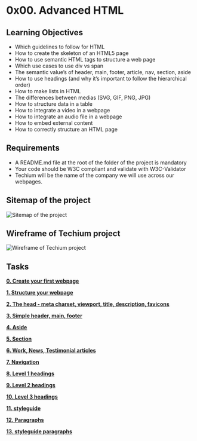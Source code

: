 # 0x00. Advanced HTML

## Learning Objectives
- Which guidelines to follow for HTML
- How to create the skeleton of an HTML5 page
- How to use semantic HTML tags to structure a web page
- Which use cases to use div vs span
- The semantic value’s of header, main, footer, article, nav, section, aside
- How to use headings (and why it’s important to follow the hierarchical order)
- How to make lists in HTML
- The differences between medias (SVG, GIF, PNG, JPG)
- How to structure data in a table
- How to integrate a video in a webpage
- How to integrate an audio file in a webpage
- How to embed external content
- How to correctly structure an HTML page

## Requirements
- A README.md file at the root of the folder of the project is mandatory
- Your code should be W3C compliant and validate with W3C-Validator
- Techium will be the name of the company we will use across our webpages.

## Sitemap of the project
![Sitemap of the project](https://holbertonintranet.s3.amazonaws.com/uploads/medias/2020/4/4dec2ba9d84a0a55355b1c1e2de4c57854a2d35a.png?X-Amz-Algorithm=AWS4-HMAC-SHA256&X-Amz-Credential=AKIARDDGGGOU5BHMTQX4%2F20211129%2Fus-east-1%2Fs3%2Faws4_request&X-Amz-Date=20211129T172751Z&X-Amz-Expires=86400&X-Amz-SignedHeaders=host&X-Amz-Signature=65c6edf51ef78cae0ceda7519d7899447aedee6c2b3ad0128e8d0e3d266ed6b9)

## Wireframe of Techium project
![Wireframe of Techium project](https://holbertonintranet.s3.amazonaws.com/uploads/medias/2020/4/3e4f9e2b3cb73d1768229e086f5da35337be5c6c.png?X-Amz-Algorithm=AWS4-HMAC-SHA256&X-Amz-Credential=AKIARDDGGGOU5BHMTQX4%2F20211129%2Fus-east-1%2Fs3%2Faws4_request&X-Amz-Date=20211129T172751Z&X-Amz-Expires=86400&X-Amz-SignedHeaders=host&X-Amz-Signature=43894a838c4052039949748d03cc4f283a2da5399fe529051757a26bfacda1a9)

## Tasks
[**0. Create your first webpage**](https://github.com/dianaparr/holbertonschool-web_front_end/blob/main/0x00-html_advanced/0-index.html)

[**1. Structure your webpage**](https://github.com/dianaparr/holbertonschool-web_front_end/blob/main/0x00-html_advanced/1-index.html)

[**2. The head - meta charset, viewport, title, description, favicons**](https://github.com/dianaparr/holbertonschool-web_front_end/blob/main/0x00-html_advanced/2-index.html)

[**3. Simple header, main, footer**](https://github.com/dianaparr/holbertonschool-web_front_end/blob/main/0x00-html_advanced/3-index.html)

[**4. Aside**](https://github.com/dianaparr/holbertonschool-web_front_end/blob/main/0x00-html_advanced/article.html)

[**5. Section**](https://github.com/dianaparr/holbertonschool-web_front_end/blob/main/0x00-html_advanced/5-index.html)

[**6. Work, News, Testimonial articles**](https://github.com/dianaparr/holbertonschool-web_front_end/blob/main/0x00-html_advanced/6-index.html)

[**7. Navigation**](https://github.com/dianaparr/holbertonschool-web_front_end/blob/main/0x00-html_advanced/7-index.html)

[**8. Level 1 headings**](https://github.com/dianaparr/holbertonschool-web_front_end/blob/main/0x00-html_advanced/8-index.html)

[**9. Level 2 headings**](https://github.com/dianaparr/holbertonschool-web_front_end/blob/main/0x00-html_advanced/9-index.html)

[**10. Level 3 headings**](https://github.com/dianaparr/holbertonschool-web_front_end/blob/main/0x00-html_advanced/0-index.html)

[**11. styleguide**](https://github.com/dianaparr/holbertonschool-web_front_end/blob/main/0x00-html_advanced/11-styleguide.html)

[**12. Paragraphs**](https://github.com/dianaparr/holbertonschool-web_front_end/blob/main/0x00-html_advanced/12-index.html)

[**13. styleguide paragraphs**](https://github.com/dianaparr/holbertonschool-web_front_end/blob/main/0x00-html_advanced/13-styleguide.html)

<!-- [**0. Create your first webpage**](https://github.com/dianaparr/holbertonschool-web_front_end/blob/main/0x00-html_advanced/0-index.html)
[**0. Create your first webpage**](https://github.com/dianaparr/holbertonschool-web_front_end/blob/main/0x00-html_advanced/0-index.html)
[**0. Create your first webpage**](https://github.com/dianaparr/holbertonschool-web_front_end/blob/main/0x00-html_advanced/0-index.html)
[**0. Create your first webpage**](https://github.com/dianaparr/holbertonschool-web_front_end/blob/main/0x00-html_advanced/0-index.html)
[**0. Create your first webpage**](https://github.com/dianaparr/holbertonschool-web_front_end/blob/main/0x00-html_advanced/0-index.html)
[**0. Create your first webpage**](https://github.com/dianaparr/holbertonschool-web_front_end/blob/main/0x00-html_advanced/0-index.html)
[**0. Create your first webpage**](https://github.com/dianaparr/holbertonschool-web_front_end/blob/main/0x00-html_advanced/0-index.html)
[**0. Create your first webpage**](https://github.com/dianaparr/holbertonschool-web_front_end/blob/main/0x00-html_advanced/0-index.html)
[**0. Create your first webpage**](https://github.com/dianaparr/holbertonschool-web_front_end/blob/main/0x00-html_advanced/0-index.html)
[**0. Create your first webpage**](https://github.com/dianaparr/holbertonschool-web_front_end/blob/main/0x00-html_advanced/0-index.html)
[**0. Create your first webpage**](https://github.com/dianaparr/holbertonschool-web_front_end/blob/main/0x00-html_advanced/0-index.html)
[**0. Create your first webpage**](https://github.com/dianaparr/holbertonschool-web_front_end/blob/main/0x00-html_advanced/0-index.html)
[**0. Create your first webpage**](https://github.com/dianaparr/holbertonschool-web_front_end/blob/main/0x00-html_advanced/0-index.html)
[**0. Create your first webpage**](https://github.com/dianaparr/holbertonschool-web_front_end/blob/main/0x00-html_advanced/0-index.html)
[**0. Create your first webpage**](https://github.com/dianaparr/holbertonschool-web_front_end/blob/main/0x00-html_advanced/0-index.html)
[**0. Create your first webpage**](https://github.com/dianaparr/holbertonschool-web_front_end/blob/main/0x00-html_advanced/0-index.html)
[**0. Create your first webpage**](https://github.com/dianaparr/holbertonschool-web_front_end/blob/main/0x00-html_advanced/0-index.html)
[**0. Create your first webpage**](https://github.com/dianaparr/holbertonschool-web_front_end/blob/main/0x00-html_advanced/0-index.html)
[**0. Create your first webpage**](https://github.com/dianaparr/holbertonschool-web_front_end/blob/main/0x00-html_advanced/0-index.html)
[**0. Create your first webpage**](https://github.com/dianaparr/holbertonschool-web_front_end/blob/main/0x00-html_advanced/0-index.html)
[**0. Create your first webpage**](https://github.com/dianaparr/holbertonschool-web_front_end/blob/main/0x00-html_advanced/0-index.html)
[**0. Create your first webpage**](https://github.com/dianaparr/holbertonschool-web_front_end/blob/main/0x00-html_advanced/0-index.html)
[**0. Create your first webpage**](https://github.com/dianaparr/holbertonschool-web_front_end/blob/main/0x00-html_advanced/0-index.html)
[**0. Create your first webpage**](https://github.com/dianaparr/holbertonschool-web_front_end/blob/main/0x00-html_advanced/0-index.html)
[**0. Create your first webpage**](https://github.com/dianaparr/holbertonschool-web_front_end/blob/main/0x00-html_advanced/0-index.html)
[**0. Create your first webpage**](https://github.com/dianaparr/holbertonschool-web_front_end/blob/main/0x00-html_advanced/0-index.html)
[**0. Create your first webpage**](https://github.com/dianaparr/holbertonschool-web_front_end/blob/main/0x00-html_advanced/0-index.html)
[**0. Create your first webpage**](https://github.com/dianaparr/holbertonschool-web_front_end/blob/main/0x00-html_advanced/0-index.html)
[**0. Create your first webpage**](https://github.com/dianaparr/holbertonschool-web_front_end/blob/main/0x00-html_advanced/0-index.html) -->